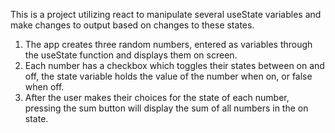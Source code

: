 This is a project utilizing react to manipulate several useState variables and make changes to output based on changes to these states.

1. The app creates three random numbers, entered as variables through the useState function and displays them on screen.
2. Each number has a checkbox which toggles their states between on and off, the state variable holds the value of the number when on, or false when off.
3. After the user makes their choices for the state of each number, pressing the sum button will display the sum of all numbers in the on state.
